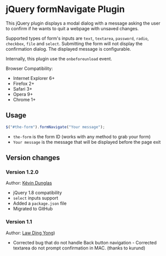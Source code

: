 # jQuery formNavigate Plugin

This jQuery plugin displays a modal dialog with a message asking the user to confirm if he wants to quit a webpage with unsaved changes.

Supported types of form's inputs are `text`, `textarea`, `password`, `radio`, `checkbox`, `file` and `select`.
Submitting the form will not display the confirmation dialog.
The displayed message is configurable.

Internally, this plugin use the `onbeforeunload` event.

Browser Compatibility:
- Internet Explorer 6+
- Firefox 2+
- Safari 3+
- Opera 9+
- Chrome 1+

## Usage

```js
$("#the-form").formNavigate("Your message");
```

- `the-form` is the form ID (works with any method to grab your form)
- `Your message` is the message that will be displayed before the page exit


## Version changes

### Version 1.2.0

Author: [Kévin Dunglas](http://dunglas.fr)

- jQuery 1.8 compatibility
- `select` inputs support
- Added a `package.json` file
- Migrated to GitHub

### Version 1.1

Author: [Law Ding Yong](http://code.google.com/p/jquery-plugin-form-navigation-confirmation/))

- Corrected bug that do not handle Back button navigation - Corrected textarea do not prompt confirmation in MAC. (thanks to kurund)